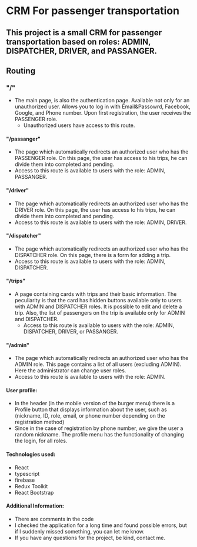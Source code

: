 # CRM For passenger transportation

## This project is a small CRM for passenger transportation based on roles: ADMIN, DISPATCHER, DRIVER, and PASSANGER.

## Routing

### "/"
- The main page, is also the authentication page. Available not only for an unauthorized user.
       Allows you to log in with Email&Passowrd, Facebook, Google, and Phone number.
       Upon first registration, the user receives the PASSENGER role.
  - Unauthorized users have access to this route.
      
#### "/passanger"
- The page which automatically redirects an authorized user who has the PASSENGER role.
       On this page, the user has access to his trips, he can divide them into completed and pending.
- Access to this route is available to users with the role: ADMIN, PASSANGER.
      
#### "/driver"
- The page which automatically redirects an authorized user who has the DRIVER role.
       On this page, the user has access to his trips, he can divide them into completed and pending.
- Access to this route is available to users with the role: ADMIN, DRIVER.
      

#### "/dispatcher"
- The page which automatically redirects an authorized user who has the DISPATCHER role. On this page, there is a form for adding a trip.
- Access to this route is available to users with the role: ADMIN, DISPATCHER.

#### "/trips"
- A page containing cards with trips and their basic information. The peculiarity is that the card has hidden buttons available only to users with ADMIN and DISPATCHER roles. It is possible to edit and delete a trip. Also, the list of passengers on the trip is available only for ADMIN and DISPATCHER.
  - Access to this route is available to users with the role: ADMIN, DISPATCHER, DRIVER, or PASSANGER.

#### "/admin"
- The page which automatically redirects an authorized user who has the ADMIN role. This page contains a list of all users (excluding ADMIN). Here the administrator can change user roles.
- Access to this route is available to users with the role: ADMIN.


#### User profile:
- In the header (in the mobile version of the burger menu) there is a Profile button that displays information about the user, such as (nickname, ID, role, email, or phone number depending on the registration method)
- Since in the case of registration by phone number, we give the user a random nickname. The profile menu has the functionality of changing the login, for all roles.

#### Technologies used:

- React
- typescript
- firebase
- Redux Toolkit
- React Bootstrap


#### Additional Information:
- There are comments in the code
- I checked the application for a long time and found possible errors, but if I suddenly missed something, you can let me know.
- If you have any questions for the project, be kind, contact me.
